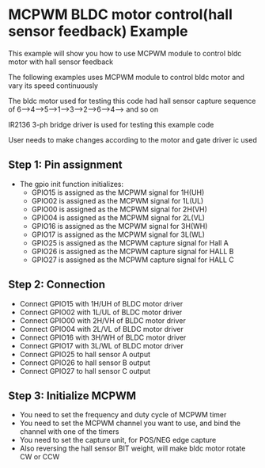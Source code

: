 # MCPWM BLDC motor control(hall sensor feedback) Example

This example will show you how to use MCPWM module to control bldc motor with hall sensor feedback
 
The following examples uses MCPWM module to control bldc motor and vary its speed continuously

The bldc motor used for testing this code had hall sensor capture sequence of 6-->4-->5-->1-->3-->2-->6-->4--> and so on

IR2136 3-ph bridge driver is used for testing this example code

User needs to make changes according to the motor and gate driver ic used

 
## Step 1: Pin assignment
* The gpio init function initializes:
	* GPIO15 is assigned as the MCPWM signal for 1H(UH)
	* GPIO02 is assigned as the MCPWM signal for 1L(UL)
	* GPIO00 is assigned as the MCPWM signal for 2H(VH)
	* GPIO04 is assigned as the MCPWM signal for 2L(VL)
	* GPIO16 is assigned as the MCPWM signal for 3H(WH)
	* GPIO17 is assigned as the MCPWM signal for 3L(WL)
	* GPIO25 is assigned as the MCPWM capture signal for Hall A
	* GPIO26 is assigned as the MCPWM capture signal for HALL B
	* GPIO27 is assigned as the MCPWM capture signal for HALL C


## Step 2: Connection
* Connect GPIO15 with 1H/UH  of BLDC motor driver
* Connect GPIO02 with 1L/UL  of BLDC motor driver
* Connect GPIO00 with 2H/VH  of BLDC motor driver
* Connect GPIO04 with 2L/VL  of BLDC motor driver
* Connect GPIO16 with 3H/WH  of BLDC motor driver
* Connect GPIO17 with 3L/WL  of BLDC motor driver
* Connect GPIO25 to hall sensor A output
* Connect GPIO26 to hall sensor B output
* Connect GPIO27 to hall sensor C output


## Step 3: Initialize MCPWM
 * You need to set the frequency and duty cycle of MCPWM timer
 * You need to set the MCPWM channel you want to use, and bind the channel with one of the timers
 * You need to set the capture unit, for POS/NEG edge capture
 * Also reversing the hall sensor BIT weight, will make bldc motor rotate CW or CCW
